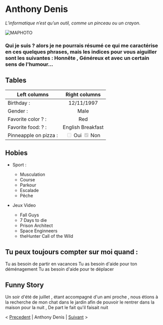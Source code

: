 # Anthony Denis

*L’informatique n’est qu’un outil, comme un pinceau ou un crayon.*

![MAPHOTO](https://media-exp1.licdn.com/dms/image/C4E03AQGCZwEE3PDFPg/profile-displayphoto-shrink_800_800/0/1655921983870?e=1662595200&v=beta&t=jvjG59Sdst892AsSNksbQWVzhq6R8_4E4GT0WCpcGAQ)

### Qui je suis ? alors je ne pourrais résumé ce qui me caractérise en ces quelques phrases, mais les indices pour vous aiguiller sont les suivantes : Honnête , Généreux et avec un certain sens de l'humour...

## Tables

| Left columns  | Right columns |
| ------------- |:-------------:|
| Birthday :      | 12/11/1997    |
| Gender :      | Male     |
| Favorite color ? :    | Red     |
| Favorite food: ? :      | English Breakfast
| Pinneapple on pizza :      | <input type="checkbox" disabled /> Oui <input type="checkbox" disabled checked /> Non

## Hobies
    
- Sport :
     - Musculation
     - Course
     - Parkour 
     - Escalade
     - Pêche


- Jeux Video
    - Fall Guys
    - 7 Days to die
    - Prison Architect
    - Space Enginneers
    - theHunter Call of the Wild

## Tu peux toujours compter sur moi quand :

Tu as besoin de partir en vacances
Tu as besoin d'aide pour ton déménagement
Tu as besoin d'aide pour te déplacer


## Funny Story

Un soir d'été de juillet , étant accompagné d'un ami proche , nous étions à la recherche de mon chat dans le jardin afin de pouvoir le rentrer dans la maison pour la nuit , De part le fait qu'il faisait nuit 



< [Precedent](https://github.com/DanielaCo1/challenge-markdown/blob/main/README.md) | Anthony Denis | [Suivant](https://github.com/VincentDevi/challenge-markdown/blob/main/README.md) >
